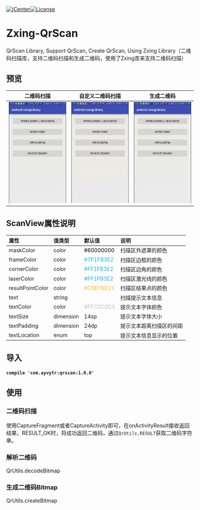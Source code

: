 [![jCenter](https://img.shields.io/badge/jCenter-1.0.0-red.svg)](https://bintray.com/ayvytr/maven/qrscan/_latestVersion)[![License](https://img.shields.io/badge/license-Apche%202.0-blue.svg)](http://www.apache.org/licenses/LICENSE-2.0)



# Zxing-QrScan

QrScan Library, Support QrScan, Create QrScan, Using Zxing Library（二维码扫描库，支持二维码扫描和生成二维码，使用了Zxing库来支持二维码扫描）



## 预览

|       二维码扫描       |    自定义二维码扫描    |       生成二维码       |
| :--------------------: | :--------------------: | :--------------------: |
| ![](screenshots/1.gif) | ![](screenshots/3.gif) | ![](screenshots/5.gif) |



## ScanView属性说明

| 属性             | 值类型    | 默认值                               | 说明                     |
| :--------------- | :-------- | :----------------------------------- | :----------------------- |
| maskColor        | color     | <font color=#000000>#60000000</font> | 扫描区外遮罩的颜色       |
| frameColor       | color     | <font color=#1FB3E2>#7F1FB3E2</font> | 扫描区边框的颜色         |
| cornerColor      | color     | <font color=#1FB3E2>#FF1FB3E2</font> | 扫描区边角的颜色         |
| laserColor       | color     | <font color=#1FB3E2>#FF1FB3E2</font> | 扫描区激光线的颜色       |
| resultPointColor | color     | <font color=#EFBD21>#C0EFBD21</font> | 扫描区结果点的颜色       |
| text             | string    |                                      | 扫描提示文本信息         |
| textColor        | color     | <font color=#C0C0C0>#FFC0C0C0</font> | 提示文本字体颜色         |
| textSize         | dimension | 14sp                                 | 提示文本字体大小         |
| textPadding      | dimension | 24dp                                 | 提示文本距离扫描区的间距 |
| textLocation     | enum      | top                                  | 提示文本信息显示的位置   |



## 导入

**`compile 'com.ayvytr:qrscan:1.0.0'`**



## 使用

### 二维码扫描

使用CaptureFragment或者CaptureActivity即可，在onActivityResult接收返回结果，RESULT_OK时，将成功返回二维码，通过`QrUtils.RESULT`获取二维码字符串。

### 解析二维码

QrUtils.decodeBitmap

### 生成二维码Bitmap

QrUtils.createBitmap



